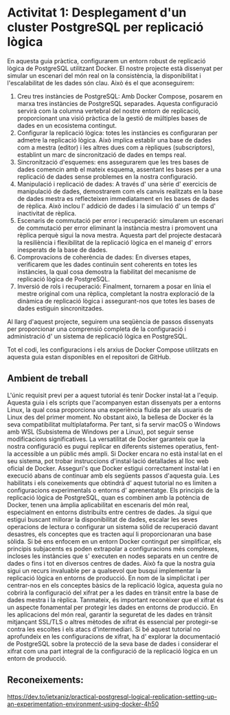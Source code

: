 # Activitat 1: Desplegament d'un cluster PostgreSQL per replicació lògica


En aquesta guia pràctica,  configurarem un entorn robust de replicació lògica de PostgreSQL utilitzant Docker. El nostre projecte està dissenyat per simular un escenari del món real on la consistència, la disponibilitat i l'escalabilitat de les dades són clau. Això és el que aconseguirem:

1.	Creu tres instàncies de PostgreSQL: Amb Docker Compose, posarem en marxa tres instàncies de PostgreSQL separades. Aquesta configuració servirà com la columna vertebral del nostre entorn de replicació, proporcionant una visió pràctica de la gestió de múltiples bases de dades en un ecosistema contingut.
2.	Configurar la replicació lògica: totes les instàncies es configuraran per admetre la replicació lògica. Això implica establir una base de dades com a mestra (editor) i les altres dues com a rèpliques (subscriptors), establint un marc de sincronització de dades en temps real.
3.	Sincronització d'esquemes: ens assegurarem que les tres bases de dades comencin amb el mateix esquema, assentant les bases per a una replicació de dades sense problemes en la nostra configuració.
4.	Manipulació i replicació de dades: A través d' una sèrie d' exercicis de manipulació de dades, demostrarem com els canvis realitzats en la base de dades mestra es reflecteixen immediatament en les bases de dades de rèplica. Això inclou l' addició de dades i la simulació d' un temps d' inactivitat de rèplica.
5.	Escenaris de commutació per error i recuperació: simularem un escenari de commutació per error eliminant la instància mestra i promovent una rèplica perquè sigui la nova mestra. Aquesta part del projecte destacarà la resiliència i flexibilitat de la replicació lògica en el maneig d' errors inesperats de la base de dades.
6. Comprovacions de coherència de dades: En diverses etapes, verificarem que les dades continuïn sent coherents en totes les instàncies, la qual cosa demostra la fiabilitat del mecanisme de replicació lògica de PostgreSQL.
7. Inversió de rols i recuperació: Finalment, tornarem a posar en línia el mestre original com una rèplica, completant la nostra exploració de la dinàmica de replicació lògica i assegurant-nos que totes les bases de dades estiguin sincronitzades.


Al llarg d'aquest projecte, seguirem una seqüència de passos dissenyats per proporcionar una comprensió completa de la configuració i administració d' un sistema de replicació lògica en PostgreSQL.

Tot el codi, les configuracions i els arxius de Docker Compose utilitzats en aquesta guia estan disponibles en el repositori de GitHub. 

## Ambient de treball

L'únic requisit previ per a aquest tutorial és tenir Docker instal·lat a l'equip. Aquesta guia i els scripts que l'acompanyen estan dissenyats per a entorns Linux, la qual cosa proporciona una experiència fluida per als usuaris de Linux des del primer moment. No obstant això, la bellesa de Docker és la seva compatibilitat multiplataforma. Per tant, si fa servir macOS o Windows amb WSL (Subsistema de Windows per a Linux), pot seguir sense modificacions significatives. La versatilitat de Docker garanteix que la nostra configuració es pugui replicar en diferents sistemes operatius, fent-la accessible a un públic més ampli.
Si Docker encara no està instal·lat en el seu sistema, pot trobar instruccions d'instal·lació detallades al lloc web oficial de Docker. Asseguri's que Docker estigui correctament instal·lat i en execució abans de continuar amb els següents passos d'aquesta guia.
Les habilitats i els coneixements que obtindrà d' aquest tutorial no es limiten a configuracions experimentals o entorns d' aprenentatge. Els principis de la replicació lògica de PostgreSQL, quan es combinen amb la potència de Docker, tenen una àmplia aplicabilitat en escenaris del món real, especialment en entorns distribuïts entre centres de dades. Ja sigui que estigui buscant millorar la disponibilitat de dades, escalar les seves operacions de lectura o configurar un sistema sòlid de recuperació davant desastres, els conceptes que es tracten aquí li proporcionaran una base sòlida.
Si bé ens enfocem en un entorn Docker contingut per simplificar, els principis subjacents es poden extrapolar a configuracions més complexes, incloses les instàncies que s' executen en nodes separats en un centre de dades o fins i tot en diversos centres de dades. Això fa que la nostra guia sigui un recurs invaluable per a qualsevol que busqui implementar la replicació lògica en entorns de producció.
En nom de la simplicitat i per centrar-nos en els conceptes bàsics de la replicació lògica, aquesta guia no cobrirà la configuració del xifrat per a les dades en trànsit entre la base de dades mestra i la rèplica. Tanmateix, és important reconèixer que el xifrat és un aspecte fonamental per protegir les dades en entorns de producció. En les aplicacions del món real, garantir la seguretat de les dades en trànsit mitjançant SSL/TLS o altres mètodes de xifrat és essencial per protegir-se contra les escoltes i els atacs d'intermediari.
Si bé aquest tutorial no aprofundeix en les configuracions de xifrat, ha d' explorar la documentació de PostgreSQL sobre la protecció de la seva base de dades i considerar el xifrat com una part integral de la configuració de la replicació lògica en un entorn de producció.







## Reconeixements:

https://dev.to/ietxaniz/practical-postgresql-logical-replication-setting-up-an-experimentation-environment-using-docker-4h50